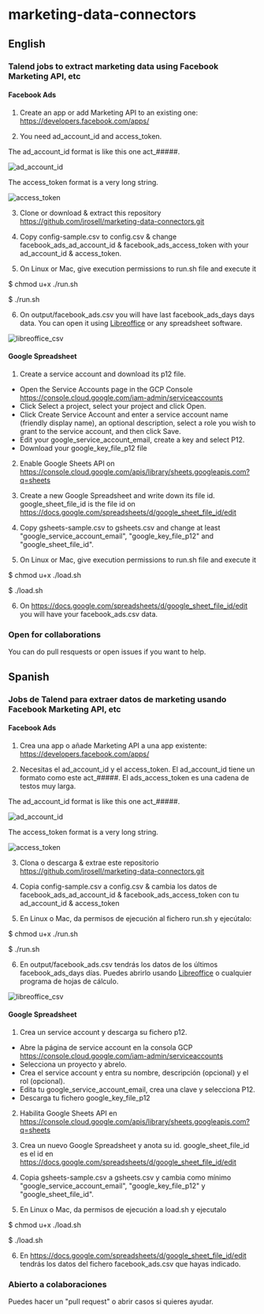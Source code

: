 # marketing-data-connectors
## English
### Talend jobs to extract marketing data using Facebook Marketing API, etc

#### Facebook Ads 
1. Create an app or add Marketing API to an existing one: https://developers.facebook.com/apps/

2. You need ad_account_id and access_token. 

The ad_account_id format is like this one act_#####.

![ad_account_id](docs/ad_account_id.png)


The access_token format is a very long string. 

![access_token](docs/access_token.png)

3. Clone or download & extract this repository
https://github.com/jrosell/marketing-data-connectors.git

4. Copy config-sample.csv to config.csv & change facebook_ads_ad_account_id & facebook_ads_access_token with your ad_account_id & access_token.

5. On Linux or Mac, give execution permissions to run.sh file and execute it

$ chmod u+x ./run.sh

$ ./run.sh

6. On output/facebook_ads.csv you will have last facebook_ads_days days data. You can open it using [Libreoffice](https://www.libreoffice.org/) or any spreadsheet software.

![libreoffice_csv](docs/libreoffice_csv.png)


#### Google Spreadsheet

1. Create a service account and download its p12 file.
- Open the Service Accounts page in the GCP Console https://console.cloud.google.com/iam-admin/serviceaccounts
- Click Select a project, select your project and click Open.
- Click Create Service Account and enter a service account name (friendly display name), an optional description, select a role you wish to grant to the service account, and then click Save.
- Edit your google_service_account_email, create a key and select P12.
- Download your google_key_file_p12 file 

2. Enable Google Sheets API on https://console.cloud.google.com/apis/library/sheets.googleapis.com?q=sheets

3. Create a new Google Spreadsheet and write down its file id.
google_sheet_file_id is the file id on https://docs.google.com/spreadsheets/d/google_sheet_file_id/edit

4. Copy gsheets-sample.csv to gsheets.csv and change at least "google_service_account_email", "google_key_file_p12" and "google_sheet_file_id".

5. On Linux or Mac, give execution permissions to run.sh file and execute it

$ chmod u+x ./load.sh

$ ./load.sh

6. On https://docs.google.com/spreadsheets/d/google_sheet_file_id/edit you will have your facebook_ads.csv data.


### Open for collaborations
You can do pull resquests or open issues if you want to help.

## Spanish
### Jobs de Talend para extraer datos de marketing usando Facebook Marketing API, etc

#### Facebook Ads

1. Crea una app o añade Marketing API a una app existente: https://developers.facebook.com/apps/


2. Necesitas el ad_account_id y el access_token. 
El ad_account_id tiene un formato como este act_#####. El ads_access_token es una cadena de testos muy larga.

The ad_account_id format is like this one act_#####.

![ad_account_id](docs/ad_account_id.png)


The access_token format is a very long string.

![access_token](docs/access_token.png)

3. Clona o descarga & extrae este repositorio
https://github.com/jrosell/marketing-data-connectors.git

4. Copia config-sample.csv a config.csv & cambia los datos de facebook_ads_ad_account_id & facebook_ads_access_token con tu ad_account_id & access_token

5. En Linux o Mac, da permisos de ejecución al fichero run.sh y ejecútalo:

$ chmod u+x ./run.sh

$ ./run.sh

6. En output/facebook_ads.csv tendrás los datos de los últimos facebook_ads_days días. Puedes abrirlo usando [Libreoffice](https://www.libreoffice.org/) o cualquier programa de hojas de cálculo.

![libreoffice_csv](docs/libreoffice_csv.png)


#### Google Spreadsheet

1. Crea un service account y descarga su fichero p12.
- Abre la página de service account en la consola GCP https://console.cloud.google.com/iam-admin/serviceaccounts
- Selecciona un proyecto y abrelo.
- Crea el service account y entra su nombre, descripción (opcional) y el rol (opcional).
- Edita tu google_service_account_email, crea una clave y selecciona P12.
- Descarga tu fichero google_key_file_p12 

2. Habilita Google Sheets API en https://console.cloud.google.com/apis/library/sheets.googleapis.com?q=sheets

3. Crea un nuevo Google Spreadsheet y anota su id.
google_sheet_file_id es el id en https://docs.google.com/spreadsheets/d/google_sheet_file_id/edit

4. Copia gsheets-sample.csv a gsheets.csv y cambia como mínimo "google_service_account_email", "google_key_file_p12" y "google_sheet_file_id".

5. En Linux o Mac, da permisos de ejecución a load.sh y ejecutalo

$ chmod u+x ./load.sh

$ ./load.sh

6. En https://docs.google.com/spreadsheets/d/google_sheet_file_id/edit tendrás los datos del fichero facebook_ads.csv que hayas indicado.


### Abierto a colaboraciones
Puedes hacer un "pull request" o abrir casos si quieres ayudar.

